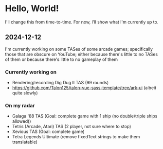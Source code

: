 <!--
## Hi there 👋
-->
<!--
**Talon125/Talon125** is a ✨ _special_ ✨ repository because its `README.md` (this file) appears on your GitHub profile.

Here are some ideas to get you started:

- 🔭 I’m currently working on ...
- 🌱 I’m currently learning ...
- 👯 I’m looking to collaborate on ...
- 🤔 I’m looking for help with ...
- 💬 Ask me about ...
- 📫 How to reach me: ...
- 😄 Pronouns: ...
- ⚡ Fun fact: ...
-->

# Hello, World!
I'll change this from time-to-time. For now, I'll show what I'm currently up to.

## 2024-12-12  
I'm currently working on some TASes of some arcade games; specifically those that are obscure on YouTube;
either because there's little to no TASes of them or because there's little to no gameplay of them

### Currently working on
- Rendering/recording Dig Dug II TAS (99 rounds)
- https://github.com/Talon125/talon-vue-sass-template/tree/ark-ui (albeit quite slowly)

### On my radar
- Galaga '88 TAS (Goal: complete game with 1 ship (no double/triple ships allowed))
- Tetris (Arcade, Atari) TAS (2 player, not sure where to stop)
- Xevious TAS (Goal: complete game)
- Tetra Legends Ultimate (remove fixedText strings to make them translatable)

